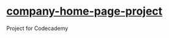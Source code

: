 # [company-home-page-project](https://jamesllllllllll.github.io/company-home-page-project)
Project for Codecademy
